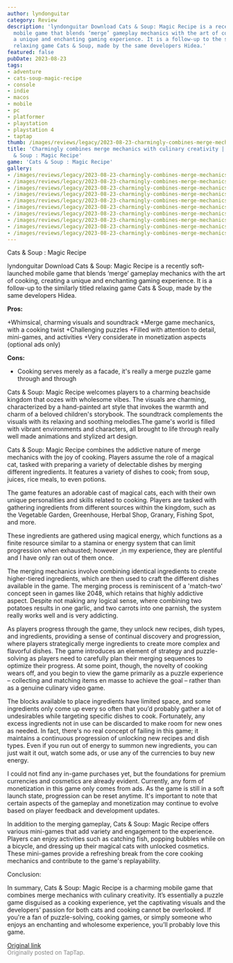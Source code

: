 ```yaml
---
author: lyndonguitar
category: Review
description: 'lyndonguitar Download Cats & Soup: Magic Recipe is a recently soft-launched
  mobile game that blends ‘merge’ gameplay mechanics with the art of cooking, creating
  a unique and enchanting gaming experience. It is a follow-up to the similarly titled
  relaxing game Cats & Soup, made by the same developers Hidea.'
featured: false
pubDate: 2023-08-23
tags:
- adventure
- cats-soup-magic-recipe
- console
- indie
- macos
- mobile
- pc
- platformer
- playstation
- playstation 4
- taptap
thumb: /images/reviews/legacy/2023-08-23-charmingly-combines-merge-mechanics-with-culinary-creativity--review---cats--soup--magic--0.avif
title: 'Charmingly combines merge mechanics with culinary creativity | Review - Cats
  & Soup : Magic Recipe'
game: 'Cats & Soup : Magic Recipe'
gallery:
- /images/reviews/legacy/2023-08-23-charmingly-combines-merge-mechanics-with-culinary-creativity--review---cats--soup--magic--0.avif
- /images/reviews/legacy/2023-08-23-charmingly-combines-merge-mechanics-with-culinary-creativity--review---cats--soup--magic--1.avif
- /images/reviews/legacy/2023-08-23-charmingly-combines-merge-mechanics-with-culinary-creativity--review---cats--soup--magic--2.avif
- /images/reviews/legacy/2023-08-23-charmingly-combines-merge-mechanics-with-culinary-creativity--review---cats--soup--magic--3.avif
- /images/reviews/legacy/2023-08-23-charmingly-combines-merge-mechanics-with-culinary-creativity--review---cats--soup--magic--4.avif
- /images/reviews/legacy/2023-08-23-charmingly-combines-merge-mechanics-with-culinary-creativity--review---cats--soup--magic--5.avif
- /images/reviews/legacy/2023-08-23-charmingly-combines-merge-mechanics-with-culinary-creativity--review---cats--soup--magic--6.avif
- /images/reviews/legacy/2023-08-23-charmingly-combines-merge-mechanics-with-culinary-creativity--review---cats--soup--magic--7.avif
- /images/reviews/legacy/2023-08-23-charmingly-combines-merge-mechanics-with-culinary-creativity--review---cats--soup--magic--8.avif
- /images/reviews/legacy/2023-08-23-charmingly-combines-merge-mechanics-with-culinary-creativity--review---cats--soup--magic--9.avif
---
```

Cats & Soup : Magic Recipe

lyndonguitar
Download
Cats & Soup: Magic Recipe is a recently soft-launched mobile game that blends ‘merge’ gameplay mechanics with the art of cooking, creating a unique and enchanting gaming experience. It is a follow-up to the similarly titled relaxing game Cats & Soup, made by the same developers Hidea.


**Pros:**


+Whimsical, charming visuals and soundtrack
+Merge game mechanics, with a cooking twist
+Challenging puzzles
+Filled with attention to detail, mini-games, and activities
+Very considerate in monetization aspects (optional ads only)


**Cons:**
- Cooking serves merely as a facade, it's really a merge puzzle game through and through


Cats & Soup: Magic Recipe welcomes players to a charming beachside kingdom that oozes with wholesome vibes. The visuals are charming, characterized by a hand-painted art style that invokes the warmth and charm of a beloved children's storybook. The soundtrack complements the visuals with its relaxing and soothing melodies.The game's world is filled with vibrant environments and characters, all brought to life through really well made animations and stylized art design.

Cats & Soup: Magic Recipe combines the addictive nature of merge mechanics with the joy of cooking. Players assume the role of a magical cat, tasked with preparing a variety of delectable dishes by merging different ingredients. It features a variety of dishes to cook; from soup, juices, rice meals, to even potions.

The game features an adorable cast of magical cats, each with their own unique personalities and skills related to cooking. Players are tasked with gathering ingredients from different sources within the kingdom, such as the Vegetable Garden, Greenhouse, Herbal Shop, Granary, Fishing Spot, and more.

These ingredients are gathered using magical energy, which functions as a finite resource similar to a stamina or energy system that can limit progression when exhausted; however ,in my experience, they are plentiful and I have only ran out of them once.

The merging mechanics involve combining identical ingredients to create higher-tiered ingredients, which are then used to craft the different dishes available in the game. The merging process is reminiscent of a 'match-two' concept seen in games like 2048, which retains that highly addictive aspect. Despite not making any logical sense, where combining two potatoes results in one garlic, and two carrots into one parnish, the system really works well and is very addicting.

As players progress through the game, they unlock new recipes, dish types, and ingredients, providing a sense of continual discovery and progression, where players strategically merge ingredients to create more complex and flavorful dishes. The game introduces an element of strategy and puzzle-solving as players need to carefully plan their merging sequences to optimize their progress. At some point, though, the novelty of cooking wears off, and you begin to view the game primarily as a puzzle experience – collecting and matching items en masse to achieve the goal – rather than as a genuine culinary video game.

The blocks available to place ingredients have limited space, and some ingredients only come up every so often that you’d probably gather a lot of undesirables while targeting specific dishes to cook. Fortunately, any excess ingredients not in use can be discarded to make room for new ones as needed. In fact, there's no real concept of failing in this game; it maintains a continuous progression of unlocking new recipes and dish types. Even if you run out of energy to summon new ingredients, you can just wait it out, watch some ads, or use any of the currencies to buy new energy.

I could not find any in-game purchases yet, but the foundations for premium currencies and cosmetics are already evident. Currently, any form of monetization in this game only comes from ads.  As the game is still in a soft launch state, progression can be reset anytime. It's important to note that certain aspects of the gameplay and monetization may continue to evolve based on player feedback and development updates.

In addition to the merging gameplay, Cats & Soup: Magic Recipe offers various mini-games that add variety and engagement to the experience. Players can enjoy activities such as catching fish, popping bubbles while on a bicycle, and dressing up their magical cats with unlocked cosmetics. These mini-games provide a refreshing break from the core cooking mechanics and contribute to the game's replayability.

Conclusion:

In summary, Cats & Soup: Magic Recipe is a charming mobile game that combines merge mechanics with culinary creativity. It’s essentially a puzzle game disguised as a cooking experience, yet the captivating visuals and the developers’ passion for both cats and cooking cannot be overlooked. If you're a fan of puzzle-solving, cooking games, or simply someone who enjoys an enchanting and wholesome experience, you’ll probably love this game.

[Original link](https://www.taptap.io/post/6184988)<br><span style="font-size: 0.95em; color: #888;">Originally posted on TapTap.</span>